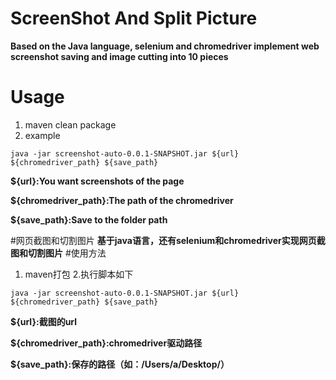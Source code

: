 # ScreenShot And Split Picture
**Based on the Java language, selenium and chromedriver implement web screenshot saving and image cutting into 10 pieces**
# Usage
1. maven clean package
2. example
```shell script
java -jar screenshot-auto-0.0.1-SNAPSHOT.jar ${url} ${chromedriver_path} ${save_path} 
```
**${url}:You want screenshots of the page**

**${chromedriver_path}:The path of the chromedriver**

**${save_path}:Save to the folder path**

#网页截图和切割图片
**基于java语言，还有selenium和chromedriver实现网页截图和切割图片**
#使用方法
1. maven打包
2.执行脚本如下
```shell script
java -jar screenshot-auto-0.0.1-SNAPSHOT.jar ${url} ${chromedriver_path} ${save_path} 
```
**${url}:截图的url**

**${chromedriver_path}:chromedriver驱动路径**

**${save_path}:保存的路径（如：/Users/a/Desktop/）**
